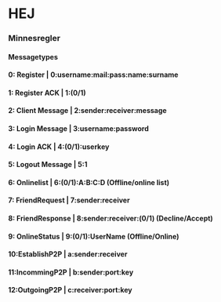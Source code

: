 # HEJ

### Minnesregler

#### Messagetypes 
#### 0: Register        |   0:username:mail:pass:name:surname
#### 1: Register ACK    |   1:(0/1)
#### 2: Client Message  |   2:sender:receiver:message
#### 3: Login Message   |   3:username:password
#### 4: Login ACK       |   4:(0/1):userkey
#### 5: Logout Message  |   5:1
#### 6: Onlinelist      |   6:(0/1):A:B:C:D           (Offline/online list)
#### 7: FriendRequest   |   7:sender:receiver
#### 8: FriendResponse  |   8:sender:receiver:(0/1)   (Decline/Accept)
#### 9: OnlineStatus    |   9:(0/1):UserName                   (Offline/Online)
#### 10:EstablishP2P    |   a:sender:receiver
#### 11:IncommingP2P    |   b:sender:port:key
#### 12:OutgoingP2P     |   c:receiver:port:key